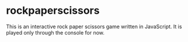 # rockpaperscissors

This is an interactive rock paper scissors game written in JavaScript. It is played only through the console for now. 

